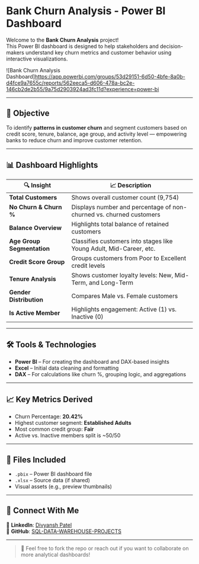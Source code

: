 # Bank Churn Analysis - Power BI Dashboard

Welcome to the **Bank Churn Analysis** project!  
This Power BI dashboard is designed to help stakeholders and decision-makers understand key churn metrics and customer behavior using interactive visualizations.

![Bank Churn Analysis Dashboard]https://app.powerbi.com/groups/53d29151-6d50-4bfe-8a0b-d4fce9a7655c/reports/562eeca5-d606-478a-bc2e-146cb2de2b55/9a75d2903924ad3fc11d?experience=power-bi

---

## 📌 Objective

To identify **patterns in customer churn** and segment customers based on credit score, tenure, balance, age group, and activity level — empowering banks to reduce churn and improve customer retention.

---

## 📊 Dashboard Highlights

| 🔍 Insight | 📈 Description |
|-----------|----------------|
| **Total Customers** | Shows overall customer count (9,754) |
| **No Churn & Churn %** | Displays number and percentage of non-churned vs. churned customers |
| **Balance Overview** | Highlights total balance of retained customers |
| **Age Group Segmentation** | Classifies customers into stages like Young Adult, Mid-Career, etc. |
| **Credit Score Group** | Groups customers from Poor to Excellent credit levels |
| **Tenure Analysis** | Shows customer loyalty levels: New, Mid-Term, and Long-Term |
| **Gender Distribution** | Compares Male vs. Female customers |
| **Is Active Member** | Highlights engagement: Active (1) vs. Inactive (0) |

---

## 🛠️ Tools & Technologies

- **Power BI** – For creating the dashboard and DAX-based insights  
- **Excel** – Initial data cleaning and formatting  
- **DAX** – For calculations like churn %, grouping logic, and aggregations

---

## 📈 Key Metrics Derived

- Churn Percentage: **20.42%**
- Highest customer segment: **Established Adults**
- Most common credit group: **Fair**
- Active vs. Inactive members split is ~50/50

---

## 📂 Files Included

- `.pbix` – Power BI dashboard file  
- `.xlsx` – Source data (if shared)  
- Visual assets (e.g., preview thumbnails)

---

## 🔗 Connect With Me

📌 **LinkedIn**: [Divyansh Patel](https://www.linkedin.com/in/divyansh-patel-dataanalyst/)  
📁 **GitHub**: [SQL-DATA-WAREHOUSE-PROJECTS](https://github.com/divyanshpatel128)

---

> 🔔 Feel free to fork the repo or reach out if you want to collaborate on more analytical dashboards!

